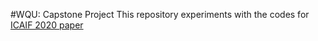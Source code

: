 #WQU: Capstone Project
This repository experiments with the codes for [ICAIF 2020 paper](https://papers.ssrn.com/sol3/papers.cfm?abstract_id=3690996)
